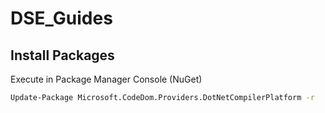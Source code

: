# DSE_Guides

## Install Packages

Execute in Package Manager Console (NuGet)
```sh
Update-Package Microsoft.CodeDom.Providers.DotNetCompilerPlatform -r
```
